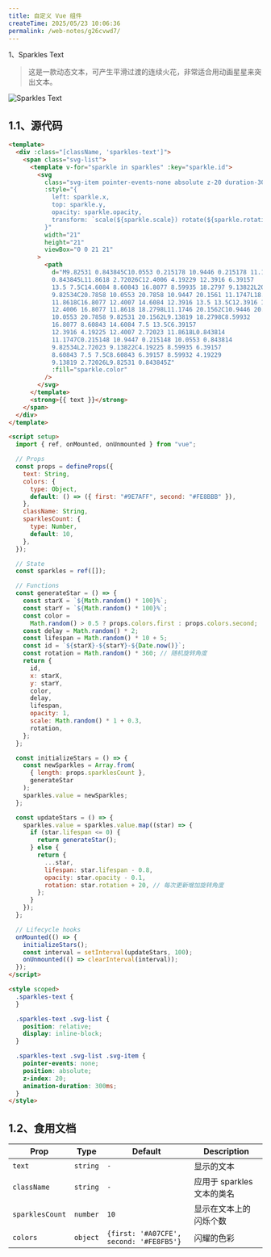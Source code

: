 ```yaml
---
title: 自定义 Vue 组件
createTime: 2025/05/23 10:06:36
permalink: /web-notes/g26cvwd7/
---
```


1、Sparkles Text

> 这是一款动态文本，可产生平滑过渡的连续火花，非常适合用动画星星来突出文本。

![Sparkles Text](https://upyun-oss.mu00.cn/2025/03/25//1742862872702.gif)

## 1.1、源代码

```html
<template>
  <div :class="[className, 'sparkles-text']">
    <span class="svg-list">
      <template v-for="sparkle in sparkles" :key="sparkle.id">
        <svg
          class="svg-item pointer-events-none absolute z-20 duration-300"
          :style="{
            left: sparkle.x,
            top: sparkle.y,
            opacity: sparkle.opacity,
            transform: `scale(${sparkle.scale}) rotate(${sparkle.rotation}deg)`,
          }"
          width="21"
          height="21"
          viewBox="0 0 21 21"
        >
          <path
            d="M9.82531 0.843845C10.0553 0.215178 10.9446 0.215178 11.1746
            0.843845L11.8618 2.72026C12.4006 4.19229 12.3916 6.39157
            13.5 7.5C14.6084 8.60843 16.8077 8.59935 18.2797 9.13822L20.1561
            9.82534C20.7858 10.0553 20.7858 10.9447 20.1561 11.1747L18.2797
            11.8618C16.8077 12.4007 14.6084 12.3916 13.5 13.5C12.3916 14.6084
            12.4006 16.8077 11.8618 18.2798L11.1746 20.1562C10.9446 20.7858
            10.0553 20.7858 9.82531 20.1562L9.13819 18.2798C8.59932
            16.8077 8.60843 14.6084 7.5 13.5C6.39157
            12.3916 4.19225 12.4007 2.72023 11.8618L0.843814
            11.1747C0.215148 10.9447 0.215148 10.0553 0.843814
            9.82534L2.72023 9.13822C4.19225 8.59935 6.39157
            8.60843 7.5 7.5C8.60843 6.39157 8.59932 4.19229
            9.13819 2.72026L9.82531 0.843845Z"
            :fill="sparkle.color"
          />
        </svg>
      </template>
      <strong>{{ text }}</strong>
    </span>
  </div>
</template>

<script setup>
  import { ref, onMounted, onUnmounted } from "vue";

  // Props
  const props = defineProps({
    text: String,
    colors: {
      type: Object,
      default: () => ({ first: "#9E7AFF", second: "#FE8BBB" }),
    },
    className: String,
    sparklesCount: {
      type: Number,
      default: 10,
    },
  });

  // State
  const sparkles = ref([]);

  // Functions
  const generateStar = () => {
    const starX = `${Math.random() * 100}%`;
    const starY = `${Math.random() * 100}%`;
    const color =
      Math.random() > 0.5 ? props.colors.first : props.colors.second;
    const delay = Math.random() * 2;
    const lifespan = Math.random() * 10 + 5;
    const id = `${starX}-${starY}-${Date.now()}`;
    const rotation = Math.random() * 360; // 随机旋转角度
    return {
      id,
      x: starX,
      y: starY,
      color,
      delay,
      lifespan,
      opacity: 1,
      scale: Math.random() * 1 + 0.3,
      rotation,
    };
  };

  const initializeStars = () => {
    const newSparkles = Array.from(
      { length: props.sparklesCount },
      generateStar
    );
    sparkles.value = newSparkles;
  };

  const updateStars = () => {
    sparkles.value = sparkles.value.map((star) => {
      if (star.lifespan <= 0) {
        return generateStar();
      } else {
        return {
          ...star,
          lifespan: star.lifespan - 0.8,
          opacity: star.opacity - 0.1,
          rotation: star.rotation + 20, // 每次更新增加旋转角度
        };
      }
    });
  };

  // Lifecycle hooks
  onMounted(() => {
    initializeStars();
    const interval = setInterval(updateStars, 100);
    onUnmounted(() => clearInterval(interval));
  });
</script>

<style scoped>
  .sparkles-text {
  }

  .sparkles-text .svg-list {
    position: relative;
    display: inline-block;
  }

  .sparkles-text .svg-list .svg-item {
    pointer-events: none;
    position: absolute;
    z-index: 20;
    animation-duration: 300ms;
  }
</style>
```

## 1.2、食用文档

| **Prop**        | **Type** | **Default**                             | **Description**            |
| --------------- | -------- | --------------------------------------- | -------------------------- |
| `text`          | `string` | `-`                                     | 显示的文本                 |
| `className`     | `string` | `-`                                     | 应用于 sparkles 文本的类名 |
| `sparklesCount` | `number` | `10`                                    | 显示在文本上的闪烁个数     |
| `colors`        | `object` | `{first: '#A07CFE', second: '#FE8FB5'}` | 闪耀的色彩                 |

